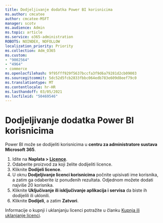 ```yaml
---
title: Dodjeljivanje dodatka Power BI korisnicima
ms.author: cmcatee
author: cmcatee-MSFT
manager: scotv
ms.audience: Admin
ms.topic: article
ms.service: o365-administration
ROBOTS: NOINDEX, NOFOLLOW
localization_priority: Priority
ms.collection: Adm_O365
ms.custom:
- "9002564"
- "4964"
- commerce
ms.openlocfilehash: 9f95fff929f5637bccfa3f9d6a79281d2cb09003
ms.sourcegitcommit: 5dc52d5fcb2833fbbc064edb783e609d8eef79c0
ms.translationtype: MT
ms.contentlocale: hr-HR
ms.lasthandoff: 03/05/2021
ms.locfileid: "50469546"
---
```

# <a name="assign-power-bi-to-users"></a>Dodjeljivanje dodatka Power BI korisnicima

Power BI može se dodijeliti korisnicima u **centru za administratore sustava Microsoft 365**.  

1. Idite na **Naplata > [Licence](https://go.microsoft.com/fwlink/p/?linkid=842264)**.
2. Odaberite proizvod za koji želite dodijeliti licence.
3. Kliknite **Dodijeli licence**.
4. U oknu **Dodjeljivanje licenci korisnicima** počnite upisivati ime korisnika, a zatim ga odaberite iz ponuđenih rezultata. Odjednom možete dodati najviše 20 korisnika.
5. Kliknite **Uključivanje ili isključivanje aplikacija i servisa** da biste ih dodijelili ili uklonili.
6. Kliknite **Dodijeli**, a zatim **Zatvori**.

Informacije o kupnji i uklanjanju licenci potražite u članku [Kupnja ili uklanjanje licenci](https://docs.microsoft.com/microsoft-365/commerce/licenses/buy-licenses#buy-or-remove-licenses-for-your-business-subscription).